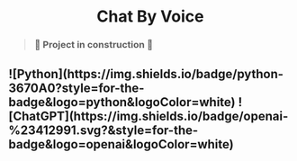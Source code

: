 <h1 align="center"> Chat By Voice </h1>
<h3 Chat by voice with Python's librarys and openIA. </h3>
 
> :construction: Project in construction :construction:

<h2 Tecnologies </h2>
![Python](https://img.shields.io/badge/python-3670A0?style=for-the-badge&logo=python&logoColor=white)
![ChatGPT](https://img.shields.io/badge/openai-%23412991.svg?&style=for-the-badge&logo=openai&logoColor=white)
